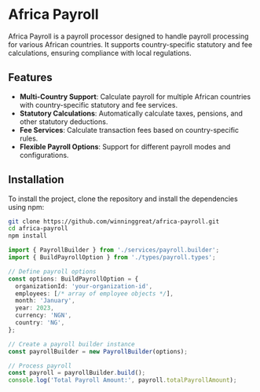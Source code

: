 # Africa Payroll

Africa Payroll is a payroll processor designed to handle payroll processing for various African countries. It supports country-specific statutory and fee calculations, ensuring compliance with local regulations.

## Features

- **Multi-Country Support**: Calculate payroll for multiple African countries with country-specific statutory and fee services.
- **Statutory Calculations**: Automatically calculate taxes, pensions, and other statutory deductions.
- **Fee Services**: Calculate transaction fees based on country-specific rules.
- **Flexible Payroll Options**: Support for different payroll modes and configurations.

## Installation

To install the project, clone the repository and install the dependencies using npm:

```bash
git clone https://github.com/winninggreat/africa-payroll.git
cd africa-payroll
npm install
```

```typescript
import { PayrollBuilder } from './services/payroll.builder';
import { BuildPayrollOption } from './types/payroll.types';

// Define payroll options
const options: BuildPayrollOption = {
  organizationId: 'your-organization-id',
  employees: [/* array of employee objects */],
  month: 'January',
  year: 2023,
  currency: 'NGN',
  country: 'NG',
};

// Create a payroll builder instance
const payrollBuilder = new PayrollBuilder(options);

// Process payroll
const payroll = payrollBuilder.build();
console.log('Total Payroll Amount:', payroll.totalPayrollAmount);
```